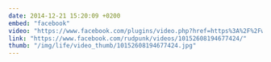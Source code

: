 ```yaml
---
date: 2014-12-21 15:20:09 +0200
embed: "facebook"
video: "https://www.facebook.com/plugins/video.php?href=https%3A%2F%2Fwww.facebook.com%2Frudpunk%2Fvideos%2F10152608194677424%2F&show_text=0&width=560"
link: "https://www.facebook.com/rudpunk/videos/10152608194677424/"
thumb: "/img/life/video_thumb/10152608194677424.jpg"
---
```


